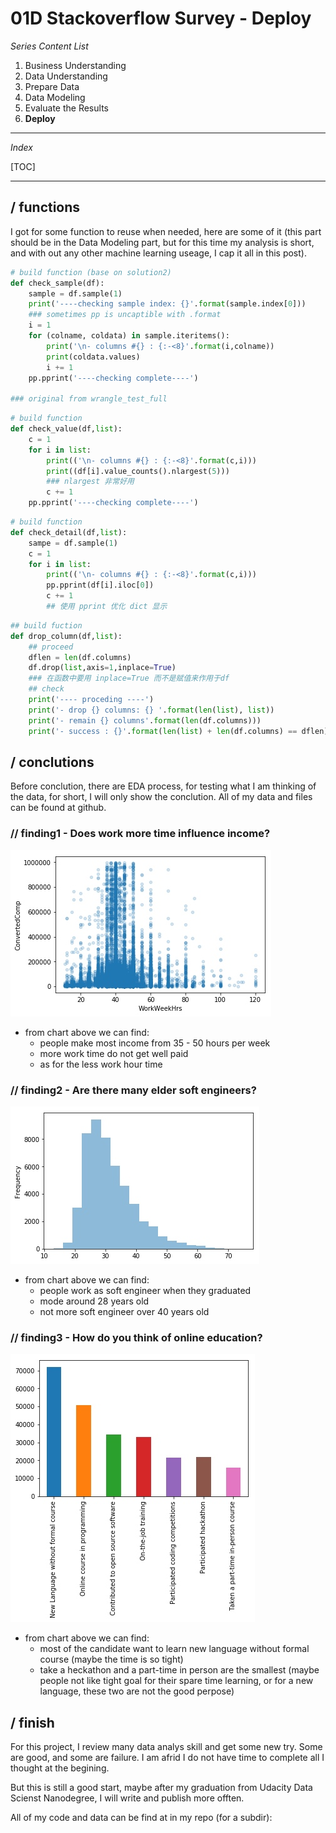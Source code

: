 # 01D Stackoverflow Survey - Deploy

_*Series Content List*_
1. Business Understanding
2. Data Understanding
3. Prepare Data
4. Data Modeling
5. Evaluate the Results
6. **Deploy**

---

_*Index*_

[TOC]

---

## / functions
I got for some function to reuse when needed, here are some of it (this part should be in the Data Modeling part, but for this time my analysis is short, and with out any other machine learning useage, I cap it all in this post).

```python
# build function (base on solution2)
def check_sample(df):
    sample = df.sample(1)
    print('----checking sample index: {}'.format(sample.index[0]))
    ### sometimes pp is uncaptible with .format
    i = 1
    for (colname, coldata) in sample.iteritems():
        print('\n- columns #{} : {:-<8}'.format(i,colname))
        print(coldata.values)
        i += 1
    pp.pprint('----checking complete----')

### original from wrangle_test_full    
```

```python
# build function
def check_value(df,list):
    c = 1
    for i in list:
        print(('\n- columns #{} : {:-<8}'.format(c,i)))
        print((df[i].value_counts().nlargest(5)))
        ### nlargest 非常好用
        c += 1
    pp.pprint('----checking complete----')
```

```python
# build function
def check_detail(df,list):
    sampe = df.sample(1)
    c = 1
    for i in list:
        print(('\n- columns #{} : {:-<8}'.format(c,i)))
        pp.pprint(df[i].iloc[0])
        c += 1
        ## 使用 pprint 优化 dict 显示
```

```python
## build fuction
def drop_column(df,list):
    ## proceed
    dflen = len(df.columns)
    df.drop(list,axis=1,inplace=True)
    ### 在函数中要用 inplace=True 而不是赋值来作用于df
    ## check
    print('---- proceding ----')
    print('- drop {} columns: {} '.format(len(list), list))
    print('- remain {} columns'.format(len(df.columns)))
    print('- success : {}'.format(len(list) + len(df.columns) == dflen))
```

## / conclutions
Before conclution, there are EDA process, for testing what I am thinking of the data, for short, I will only show the conclution. All of my data and files can be found at github.

### // finding1 - Does work more time influence income?
![-c](media/15638120491901/15638136974780.jpg)
- from chart above we can find:
    - people make most income from 35 - 50 hours per week
    - more work time do not get well paid
    - as for the less work hour time

### // finding2 - Are there many elder soft engineers?
![-c](media/15638120491901/15638138128452.jpg)
- from chart above we can find:
    - people work as soft engineer when they graduated
    - mode around 28 years old
    - not more soft engineer over 40 years old

### // finding3 - How do you think of online education?
![-c](media/15638120491901/15638157889554.jpg)
- from chart above we can find:
    - most of the candidate want to learn new language without formal course (maybe the time is so tight)
    - take a heckathon and a part-time in person are the smallest (maybe people not like tight goal for their spare time learning, or for a new language, these two are not the good perpose)

## / finish
For this project, I review many data analys skill and get some new try. Some are good, and some are failure. I am afrid I do not have time to complete all I thought at the begining.

But this is still a good start, maybe after my graduation from Udacity Data Scienst Nanodegree, I will write and publish more offten.

All of my code and data can be find at in my repo (for a subdir):